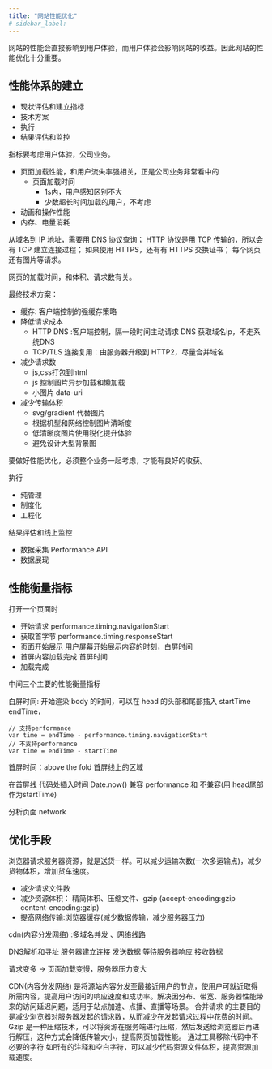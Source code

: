 ```yaml
---
title: "网站性能优化"
# sidebar_label: 
---
```


网站的性能会直接影响到用户体验，而用户体验会影响网站的收益。因此网站的性能优化十分重要。


## 性能体系的建立

- 现状评估和建立指标
- 技术方案
- 执行
- 结果评估和监控

指标要考虑用户体验，公司业务。

- 页面加载性能，和用户流失率强相关，正是公司业务非常看中的
    - 页面加载时间
        - 1s内，用户感知区别不大
        - 少数超长时间加载的用户，不考虑
- 动画和操作性能
- 内存、电量消耗

从域名到 IP 地址，需要用 DNS 协议查询；
HTTP 协议是用 TCP 传输的，所以会有 TCP 建立连接过程；
如果使用 HTTPS，还有有 HTTPS 交换证书；
每个网页还有图片等请求。

网页的加载时间，和体积、请求数有关。

最终技术方案：
- 缓存: 客户端控制的强缓存策略
- 降低请求成本  
    - HTTP DNS :客户端控制，隔一段时间主动请求 DNS 获取域名ip，不走系统DNS
    - TCP/TLS 连接复用：由服务器升级到 HTTP2，尽量合并域名
- 减少请求数
    - js,css打包到html
    - js 控制图片异步加载和懒加载
    - 小图片 data-uri
- 减少传输体积
    - svg/gradient 代替图片
    - 根据机型和网络控制图片清晰度
    - 低清晰度图片使用锐化提升体验
    - 避免设计大型背景图

要做好性能优化，必须整个业务一起考虑，才能有良好的收获。


执行
- 纯管理
- 制度化
- 工程化

结果评估和线上监控
- 数据采集 Performance API
- 数据展现 

## 性能衡量指标

打开一个页面时
- 开始请求  performance.timing.navigationStart
- 获取首字节  performance.timing.responseStart
- 页面开始展示 用户屏幕开始展示内容的时刻，白屏时间
- 首屏内容加载完成  首屏时间
- 加载完成

中间三个主要的性能衡量指标

白屏时间: 开始渲染 body 的时间，可以在 head 的头部和尾部插入 startTime endTime，

```
// 支持performance
var time = endTime - performance.timing.navigationStart
// 不支持performance
var time = endTime - startTime
```

首屏时间：above the fold 首屏线上的区域

在首屏线 代码处插入时间 Date.now() 兼容 performance 和 不兼容(用 head尾部作为startTime)

分析页面 network

## 优化手段

浏览器请求服务器资源，就是送货一样。可以减少运输次数(一次多运输点)，减少货物体积，增加货车速度。

- 减少请求文件数
- 减少资源体积： 精简体积、压缩文件、gzip (accept-encoding:gzip  content-encoding:gzip)
- 提高网络传输:浏览器缓存(减少数据传输，减少服务器压力) 

cdn(内容分发网络) :多域名并发 、网络线路


DNS解析和寻址
服务器建立连接
发送数据
等待服务器响应
接收数据

请求变多 -> 页面加载变慢，服务器压力变大


CDN(内容分发网络) 是将源站内容分发至最接近用户的节点，使用户可就近取得所需内容，提高用户访问的响应速度和成功率。解决因分布、带宽、服务器性能带来的访问延迟问题，适用于站点加速、点播、直播等场景。
合并请求 的主要目的是减少浏览器对服务器发起的请求数，从而减少在发起请求过程中花费的时间。
Gzip 是一种压缩技术，可以将资源在服务端进行压缩，然后发送给浏览器后再进行解压，这种方式会降低传输大小，提高网页加载性能。
通过工具移除代码中不必要的字符 如所有的注释和空白字符，可以减少代码资源文件体积，提高资源加载速度。